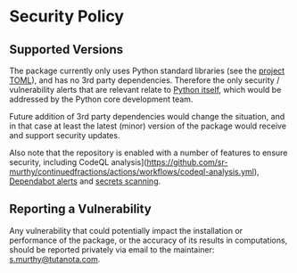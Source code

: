 # Security Policy

## Supported Versions

The package currently only uses Python standard libraries (see the [project TOML](https://github.com/sr-murthy/continuedfractions/blob/main/pyproject.toml)), and has no 3rd party dependencies. Therefore the only security / vulnerability alerts that are relevant relate to [Python itself](https://www.cvedetails.com/vulnerability-list/vendor_id-10210/product_id-18230/Python-Python.html), which would be addressed by the Python core development team.

Future addition of 3rd party dependencies would change the situation, and in that case at least the latest (minor) version of the package would receive and support security updates.

Also note that the repository is enabled with a number of features to ensure security, including CodeQL analysis](https://github.com/sr-murthy/continuedfractions/actions/workflows/codeql-analysis.yml), 
[Dependabot alerts](https://docs.github.com/en/code-security/dependabot/dependabot-alerts/about-dependabot-alerts) and [secrets scanning](https://docs.github.com/en/code-security/secret-scanning/about-secret-scanning).

## Reporting a Vulnerability

Any vulnerability that could potentially impact the installation or performance of the package, or the accuracy of its results in computations, should be reported privately via email to the maintainer: [s.murthy@tutanota.com](s.murthy@tutanota.com).
